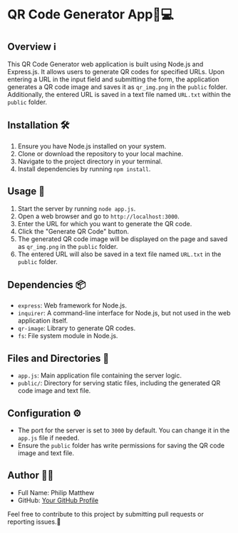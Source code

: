 # QR Code Generator App📱💻

## Overview ℹ️
This QR Code Generator web application is built using Node.js and Express.js. It allows users to generate QR codes for specified URLs. Upon entering a URL in the input field and submitting the form, the application generates a QR code image and saves it as `qr_img.png` in the `public` folder. Additionally, the entered URL is saved in a text file named `URL.txt` within the `public` folder.

## Installation 🛠️
1. Ensure you have Node.js installed on your system.
2. Clone or download the repository to your local machine.
3. Navigate to the project directory in your terminal.
4. Install dependencies by running `npm install`.

## Usage 🚀
1. Start the server by running `node app.js`.
2. Open a web browser and go to `http://localhost:3000`.
3. Enter the URL for which you want to generate the QR code.
4. Click the "Generate QR Code" button.
5. The generated QR code image will be displayed on the page and saved as `qr_img.png` in the `public` folder.
6. The entered URL will also be saved in a text file named `URL.txt` in the `public` folder.

## Dependencies 📦
- `express`: Web framework for Node.js.
- `inquirer`: A command-line interface for Node.js, but not used in the web application itself.
- `qr-image`: Library to generate QR codes.
- `fs`: File system module in Node.js.

## Files and Directories 📁
- `app.js`: Main application file containing the server logic.
- `public/`: Directory for serving static files, including the generated QR code image and text file.

## Configuration ⚙️
- The port for the server is set to `3000` by default. You can change it in the `app.js` file if needed.
- Ensure the `public` folder has write permissions for saving the QR code image and text file.

## Author 🧑‍💻
- Full Name: Philip Matthew
- GitHub: [Your GitHub Profile](https://github.com/Philip-Matthew)

Feel free to contribute to this project by submitting pull requests or reporting issues.🤝
